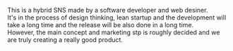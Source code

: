 This is a hybrid SNS made by a software developer and web desiner.<br>
It's in the process of design thinking, lean startup and the development will take a long time and the release will be also done in a long time.<br>
However, the main concept and marketing stp is roughly decided and we are truly creating a really good product.
